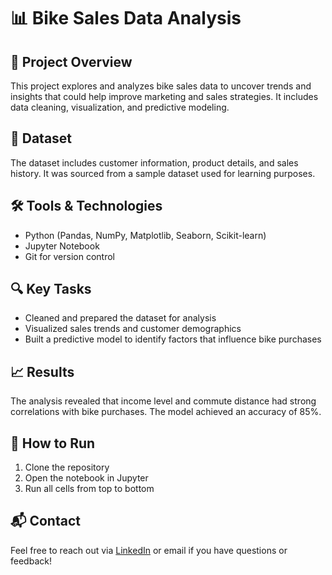 # 📊 Bike Sales Data Analysis

## 🧠 Project Overview
This project explores and analyzes bike sales data to uncover trends and insights that could help improve marketing and sales strategies. It includes data cleaning, visualization, and predictive modeling.

## 📁 Dataset
The dataset includes customer information, product details, and sales history. It was sourced from a sample dataset used for learning purposes.

## 🛠 Tools & Technologies
- Python (Pandas, NumPy, Matplotlib, Seaborn, Scikit-learn)
- Jupyter Notebook
- Git for version control

## 🔍 Key Tasks
- Cleaned and prepared the dataset for analysis
- Visualized sales trends and customer demographics
- Built a predictive model to identify factors that influence bike purchases

## 📈 Results
The analysis revealed that income level and commute distance had strong correlations with bike purchases. The model achieved an accuracy of 85%.

## 🚀 How to Run
1. Clone the repository  
2. Open the notebook in Jupyter  
3. Run all cells from top to bottom

## 📬 Contact
Feel free to reach out via [LinkedIn](#) or email if you have questions or feedback!
